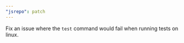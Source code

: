 ```yaml
---
"jsrepo": patch
---
```


Fix an issue where the `test` command would fail when running tests on linux.
